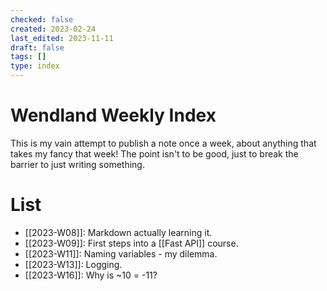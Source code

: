 ```yaml
---
checked: false
created: 2023-02-24
last_edited: 2023-11-11
draft: false
tags: []
type: index
---
```

# Wendland Weekly Index

This is my vain attempt to publish a note once a week, about anything that takes my fancy that week! The point isn't to be good, just to break the barrier to just writing something.

# List
- [[2023-W08]]: Markdown actually learning it.
- [[2023-W09]]: First steps into a [[Fast API]] course.
- [[2023-W11]]: Naming variables - my dilemma.
- [[2023-W13]]: Logging.
- [[2023-W16]]: Why is ~10 = -11?
